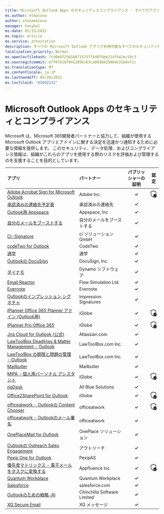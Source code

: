 ```yaml
---
title: Microsoft Outlook Apps のセキュリティとコンプライアンス - すべてのアプリ
ms.author: elmalova
author: elenamalova
manager: tonybal
ms.date: 05/25/2022
ms.topic: article
ms.service: attestation
description: すべての Microsoft Outlook アプリで利用可能なすべてのセキュリティ情報とコンプライアンス情報。
localization_priority: Normal
ms.openlocfilehash: 7cd0e6f2501b8715757f4d6fbbe214fb42ec18c3
ms.sourcegitcommit: ef767e1079411056cb3ca86d6b29084e31b0ef1c
ms.translationtype: MT
ms.contentlocale: ja-JP
ms.lasthandoff: 05/26/2022
ms.locfileid: "65692232"
---
```

# <a name="microsoft-outlook-apps-security-and-compliance"></a>Microsoft Outlook Apps のセキュリティとコンプライアンス

Microsoft は、Microsoft 365開発者パートナーと協力して、組織が使用する Microsoft Outlook アプリとアドインに関する決定を迅速かつ通知するために必要な情報を提供します。 このセキュリティ、データ処理、およびコンプライアンス情報は、組織がこれらのアプリを使用する際のリスクを評価および管理するのを支援することを目的としています。

| **アプリ** | **パートナー** | **パブリッシャーの証明** | **認定** |
|:--------|:------------|:----------------------:|:-------------:|
| [Adobe Acrobat Sign for Microsoft Outlook](./adobe-inc-acrobat-sign-for-microsoft-outlook.md) | Adobe Inc. | **✓** | <img alt="Certified application badge" src="../media/certified-badge.png" height="25" width="25" /> |
| [承認済みの連絡先予定表](./approved-contact-calendars.md) | 承認済みの連絡先 | **✓** |  |
| [Outlook用 Appspace](./appspace-inc-for-outlook.md) | Appspace, Inc | **✓** |  |
| [自分のメールをブーストする](./boost-my-mail.md) | 自分のメールをブーストする | **✓** |  |
| [CI-Signature](./ci-solution-gmbh-signature.md) | ci ソリューション GmbH | **✓** |  |
| [codeTwo for Outlook](./codetwo-for-outlook.md) | CodeTwo | **✓** |  |
| [通学](./commuty.md) | 通学 | **✓** |  |
| [Outlookの DocuSign](./docusign-inc-for-outlook.md) | DocuSign, Inc. | **✓** |  |
| [ダイナモ](./dynamo-software.md) | Dynamo ソフトウェア | **✓** |  |
| [Email Reactor](./flow-simulation-ltd-email-reactor.md) | Flow Simulation Ltd. | **✓** |  |
| [Evernote](./evernote.md) | Evernote | **✓** |  |
| [Outlookのインプレッション シグネチャ](./impression-signatures-for-outlook.md) | Impression Signatures | **✓** |  |
| [iPlanner Office 365 Planner アドイン (Outlook用)](./iglobe-iplanner-office-365-planner-add-in-for-outlook.md) | iGlobe | **✓** | <img alt="Certified application badge" src="../media/certified-badge.png" height="25" width="25" /> |
| [iPlanner Pro Office 365](./iglobe-iplanner-pro-office-365.md) | iGlobe | **✓** | <img alt="Certified application badge" src="../media/certified-badge.png" height="25" width="25" /> |
| [Jira Cloud for Outlook (公式)](./atlassiancom-jira-cloud-for-outlook-official.md) | Atlassian.com | **✓** |  |
| [LawToolBox Deadlines &amp; Matter Management - Outlook](./lawtoolboxcom-inc-lawtoolbox-deadlinesmatter-management-outlook.md) | LawToolBox.com Inc. | **✓** |  |
| [LawToolBox の期限と問題の管理 - Outlook](./lawtoolboxcom-inc-lawtoolbox-deadlines-and-matter-management-outlook.md) | LawToolBox.com Inc. | **✓** |  |
| [Mailbutler](./mailbutler.md) | Mailbutler | **✓** |  |
| [MIPA - 個人用パーソナル アシスタント](./iglobe-mipa-your-own-personal-assistant.md) | iGlobe | **✓** | <img alt="Certified application badge" src="../media/certified-badge.png" height="25" width="25" /> |
| [ngDesk](./all-blue-solutions-ngdesk.md) | All Blue Solutions | **✓** |  |
| [Office2SharePoint for Outlook](./iglobe-office2sharepoint-for-outlook.md) | iGlobe | **✓** | <img alt="Certified application badge" src="../media/certified-badge.png" height="25" width="25" /> |
| [officeatwork - Outlookの Content Chooser](./officeatwork-officeatworkcontent-chooser-for-outlook.md) | officeatwork | **✓** | <img alt="Certified application badge" src="../media/certified-badge.png" height="25" width="25" /> |
| [officeatwork - Outlookのメール署名](./officeatwork-officeatworkmail-signature-for-outlook.md) | officeatwork | **✓** |  |
| [OnePlaceMail for Outlook](./oneplace-solutions-oneplacemail-for-outlook.md) | OnePlace ソリューション | **✓** |  |
| [Outlookの Outreach Sales Engagement](./outreach-sales-engagement-for-outlook.md) | アウトリーチ | **✓** |  |
| [Pexip One for Outlook](./pexipas-pexip-one-for-outlook.md) | PexipAS | **✓** |  |
| [優先度マトリックス - 電子メールをタスクに変換する](./appfluence-inc-priority-matrix-turn-emails-into-tasks.md) | Appfluence Inc | **✓** | <img alt="Certified application badge" src="../media/certified-badge.png" height="25" width="25" /> |
| [Quantum Workplace](./quantum-workplace.md) | Quantum Workplace | **✓** |  |
| [Salesforce](./salesforcecom-salesforce.md) | salesforce.com | **✓** |  |
| [Outlookのための戦略-AI](./chinchilla-software-limited-strategy-ai-for-outlook.md) | Chinchilla Software Limited | **✓** |  |
| [XQ Secure Email](./xq-message-secure-email.md) | XQ メッセージ | **✓** |  |

